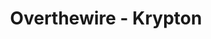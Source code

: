 ---
title : "Overthewire - Krypton"
layout : category
permalink : /categories/Wargame/overthewire/krypton/
author_profile : true
taxonomy : Krypton
---